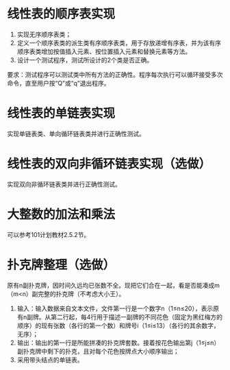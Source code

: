 <!--
 * @Date: 2024-10-21 17:02:02
 * @Author: DarkskyX15
 * @LastEditTime: 2024-10-21 17:03:45
-->

# 线性表的顺序表实现

1. 实现无序顺序表类；
2. 定义一个顺序表类的派生类有序顺序表类，用于存放递增有序表，并为该有序顺序表类增加按值插入元素、按位置插入元素和替换元素等方法。
3. 设计一个测试程序，测试所设计的2个类是否正确。

要求：测试程序可以测试类中所有方法的正确性。程序每次执行可以循环接受多次命令，直至用户按“Q”或“q”退出程序。

# 线性表的单链表实现

实现单链表类、单向循环链表类并进行正确性测试。

# 线性表的双向非循环链表实现（选做）

实现双向非循环链表类并进行正确性测试。

# 大整数的加法和乘法

可以参考101计划教材2.5.2节。

# 扑克牌整理（选做）

原有n副扑克牌，因时间久远均已张数不全。现把它们合在一起，看是否能凑成m（m<n）副完整的扑克牌（不考虑大小王）。

1. 输入：输入数据来自文本文件，文件第一行是一个数字n（1≤n≤20），表示原有n副牌。从第二行起，每4行用于描述一副牌的不同花色（固定为黑红梅方的顺序）的现有张数（各行的第一个数）和牌号i（1≤i≤13）（各行的其余数字，无序）；
2. 输出：输出的第一行是所能拼凑的扑克牌套数。接着按花色输出第j（1≤j≤n）副扑克牌中剩下的扑克，且对每个花色按牌点大小顺序输出；
3. 采用带头结点的单链表。
